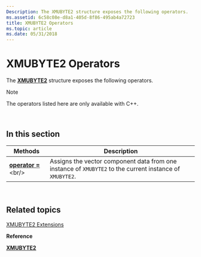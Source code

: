 ```yaml
---
Description: The XMUBYTE2 structure exposes the following operators.
ms.assetid: 6c58c08e-d8a1-405d-8f86-495ab4a72723
title: XMUBYTE2 Operators
ms.topic: article
ms.date: 05/31/2018
---
```


# XMUBYTE2 Operators

The [**XMUBYTE2**](/windows/desktop/api/DirectXPackedVector/ns-directxpackedvector-xmubyte2) structure exposes the following operators.

> [!Note]  
> The operators listed here are only available with C++.

 

## In this section



| Methods                                               | Description                                                                                                         |
|-------------------------------------------------------|---------------------------------------------------------------------------------------------------------------------|
| [**operator =**](https://msdn.microsoft.com/en-us/library/Hh404725(v=VS.85).aspx)<br/> | Assigns the vector component data from one instance of `XMUBYTE2` to the current instance of `XMUBYTE2`.<br/> |



 

## Related topics

<dl> <dt>

[XMUBYTE2 Extensions](ovw-xmubyte2-extensions.md)
</dt> <dt>

**Reference**
</dt> <dt>

[**XMUBYTE2**](/windows/desktop/api/DirectXPackedVector/ns-directxpackedvector-xmubyte2)
</dt> </dl>

 

 




